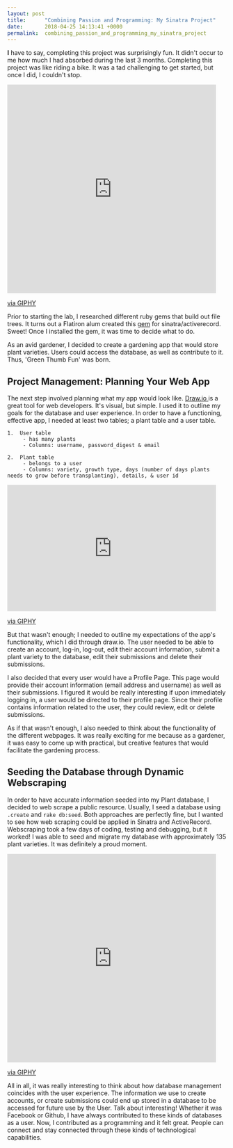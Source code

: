 ```yaml
---
layout: post
title:      "Combining Passion and Programming: My Sinatra Project"
date:       2018-04-25 14:13:41 +0000
permalink:  combining_passion_and_programming_my_sinatra_project
---
```



**I** have to say, completing this project was surprisingly fun. It didn't occur to me how much I had absorbed during the last 3 months. Completing this project was like riding a bike. It was a tad challenging to get started, but once I did, I couldn't stop.

<iframe src="https://giphy.com/embed/26tn0ONYXTynFU3Be" width="480" height="480" frameBorder="0" class="giphy-embed" allowFullScreen></iframe><p><a href="https://giphy.com/gifs/woman-bike-ameliagiller-26tn0ONYXTynFU3Be">via GIPHY</a></p>

Prior to starting the lab, I researched different ruby gems that build out file trees. It turns out a Flatiron alum created this [gem](https://github.com/thebrianemory/corneal) for sinatra/activerecord. Sweet! Once I installed the gem, it was time to decide what to do.

As an avid gardener, I decided to create a gardening app that would store plant varieties. Users could access the database, as well as contribute to it. Thus, 'Green Thumb Fun' was born.

## Project Management: Planning Your Web App

 The next step involved planning what my app would look like. [Draw.io ](https://www.draw.io/) is a great tool for web developers. It's visual, but simple. I used it to outline my goals for the database and user experience. In order to have a functioning, effective app, I needed at least two tables; a plant table and a user table.
 
 
 ```
1.  User table
      - has many plants
      - Columns: username, password_digest & email
      
2.  Plant table
      - belongs to a user
      - Columns: variety, growth type, days (number of days plants needs to grow before transplanting), details, & user id
 
 ```

<iframe src="https://giphy.com/embed/O9iBAA1CsA27C" width="480" height="291" frameBorder="0" class="giphy-embed" allowFullScreen></iframe><p><a href="https://giphy.com/gifs/cinemagraph-fixie-O9iBAA1CsA27C">via GIPHY</a></p>

 But that wasn't enough; I needed to outline my expectations of the app's functionality, which I did through draw.io. The user needed to be able to create an account, log-in, log-out, edit their account information, submit a plant variety to the database, edit their submissions and delete their submissions.
 
 I also decided that every user would have a Profile Page. This page would provide their account information (email address and username) as well as their submissions. I figured it would be really interesting if upon immediately logging in, a user would be directed to their profile page. Since their profile contains information related to the user, they could review, edit or delete submissions.
 
 As if that wasn't enough, I also needed to think about the functionality of the different webpages. It was really exciting for me because as a gardener, it was easy to come up with practical, but creative features that would facilitate the gardening process.
 
 ## Seeding the Database through Dynamic Webscraping
 
 In order to have accurate information seeded into my Plant database, I decided to web scrape a public resource. Usually, I seed a database using `.create` and `rake db:seed`. Both approaches are perfectly fine, but I wanted to see how web scraping could be applied in Sinatra and ActiveRecord. Webscraping took a few days of coding, testing and debugging, but it worked! I was able to seed and migrate my database with approximately 135 plant varieties. It was definitely a proud moment.
 
 <iframe src="https://giphy.com/embed/4ZrTDnFt1V3ohpURPH" width="480" height="480" frameBorder="0" class="giphy-embed" allowFullScreen></iframe><p><a href="https://giphy.com/gifs/electriccyclery-india-cycling-4ZrTDnFt1V3ohpURPH">via GIPHY</a></p>
 
 All in all, it was really interesting to think about how database management coincides with the user experience. The information we use to create accounts, or create submissions could end up stored in a database to be accessed for future use by the User. Talk about interesting! Whether it was Facebook or Github, I have always contributed to these kinds of databases as a user. Now, I contributed as a programming and it felt great. People can connect and stay connected through these kinds of technological capabilities.
 

 
 
